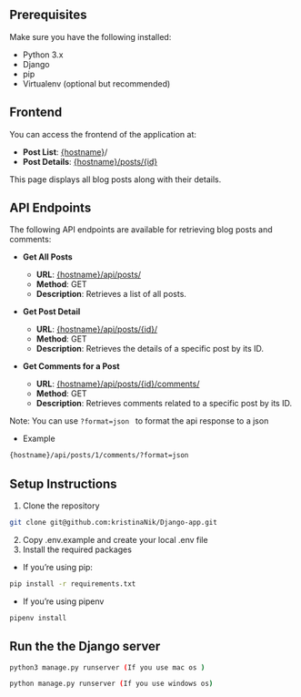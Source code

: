 ## Prerequisites

Make sure you have the following installed:

- Python 3.x
- Django
- pip
- Virtualenv (optional but recommended)

## Frontend

You can access the frontend of the application at:

- **Post List**: [{hostname}]({hostname})/ 
- **Post Details**: [{hostname}/posts/{id}]({hostname}/posts/{id})

This page displays all blog posts along with their details.

## API Endpoints

The following API endpoints are available for retrieving blog posts and comments:

- **Get All Posts**
  - **URL**: [{hostname}/api/posts/](/api/posts/)
  - **Method**: GET
  - **Description**: Retrieves a list of all posts.

- **Get Post Detail**
  - **URL**: [{hostname}/api/posts/{id}/]({hostname}/api/posts/{id}/)
  - **Method**: GET
  - **Description**: Retrieves the details of a specific post by its ID.

- **Get Comments for a Post**
  - **URL**: [{hostname}/api/posts/{id}/comments/]({hostname}/api/posts/{id}/comments/)
  - **Method**: GET
  - **Description**: Retrieves comments related to a specific post by its ID.

Note:
You can use `?format=json ` to format the api response to a json
- Example
```bash
{hostname}/api/posts/1/comments/?format=json
```

## Setup Instructions

1. Clone the repository
```bash
git clone git@github.com:kristinaNik/Django-app.git
```
2. Copy .env.example and create your local .env file
3. Install the required packages
- If you’re using pip:
```bash
pip install -r requirements.txt
```
- If you’re using pipenv
```bash
pipenv install
```


## Run the the Django server
```bash
python3 manage.py runserver (If you use mac os )
```
```bash
python manage.py runserver (If you use windows os)
```